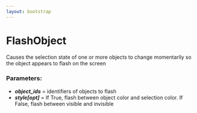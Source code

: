 ```yaml
---
layout: bootstrap
---
```


# FlashObject

Causes the selection state of one or more objects to change momentarily
        so the object appears to flash on the screen
        

### Parameters:

- ***object_ids*** = identifiers of objects to flash
- ***style[opt]*** = If True, flash between object color and selection color.
  If False, flash between visible and invisible
        


